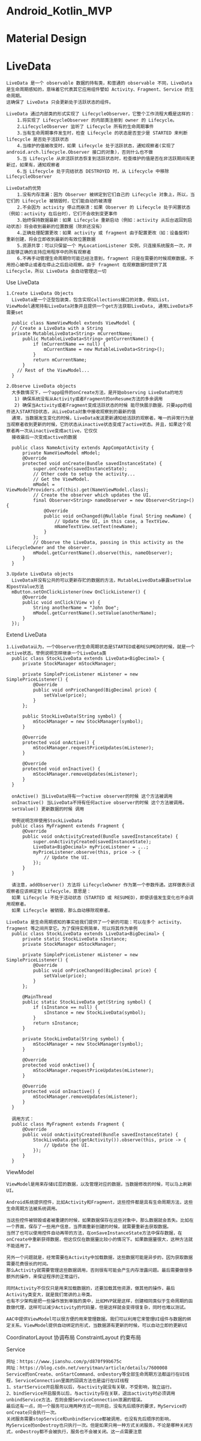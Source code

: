 # Android_Kotlin_MVP

# Material Design
<!--
        android:background="?android:attr/selectableItemBackground"波纹有边界
        android:background="?android:attr/selectableItemBackgroundBorderless" 波纹超出边界
-->

<!-- 
        查看Databinding 生成的注解类 app->build->generated->source->kapt->debug->your packagename
        
        查看build生成的class文件 app->build->intermediates->classes->debug->your packagename
-->


# LiveData
    LiveData 是一个 observable 数据的持有类，和普通的 observable 不同，LiveData 是生命周期感知的，意味着它代表其它应用组件譬如 Activity、Fragment、Service 的生命周期。
    这确保了 LiveData 只会更新处于活跃状态的组件。

    LiveData 通过内部类的形式实现了 LifecycleObserver，它整个工作流程大概是这样的：
        1.将实现了 LifecycleObserver 的内部类注册到 owner 的 Lifecycle。
        2.LifecycleObserver 监听了 Lifecycle 所有的生命周期事件
        3.当有生命周期事件发生时，检查 Lifecycle 的状态是否至少是 STARTED 来判断 lifecycle 是否处于活跃状态
        4.当维护的值被改变时，如果 Lifecycle 处于活跃状态，通知观察者(实现了 android.arch.lifecycle.Observer 接口的对象)，否则什么也不做
        5.当 Lifecycle 从非活跃状态恢复到活跃状态时，检查维护的值是否在非活跃期间有更新过，如果有，通知观察者
        6.当 Lifecycle 处于完结状态 DESTROYED 时，从 Lifecycle 中移除 LifecycleObserver

    LiveData的优势
        1.没有内存泄漏：因为 Observer 被绑定到它们自己的 Lifecycle 对象上，所以，当它们的 Lifecycle 被销毁时，它们能自动的被清理
        2.不会因为 activity 停止而崩溃：如果 Observer 的 Lifecycle 处于闲置状态（例如：activity 在后台时），它们不会收到变更事件
        3.始终保持数据最新：如果 Lifecycle 重新启动（例如：activity 从后台返回到启动状态）将会收到最新的位置数据（除非还没有）
        4.正确处理配置更改：如果 activity 或 fragment 由于配置更改（如：设备旋转）重新创建，将会立即收到最新的有效位置数据
        5.资源共享：可以只保留一个 MyLocationListener 实例，只连接系统服务一次，并且能够正确的支持应用程序中的所有观察者
        6.不再手动管理生命周期你可能已经注意到，fragment 只是在需要的时候观察数据，不用担心被停止或者在停止之后启动观察。由于 fragment 在观察数据时提供了其 Lifecycle，所以 LiveData 会自动管理这一切

Use LiveData

    1.Create LiveData Objects
      LiveData是一个泛型包装类，包含实现Collections接口的对象，例如List， ViewModel通常持有LiveData对象并且提供一个get方法获取LiveData, 通常LiveData不需要set
      
      public class NameViewModel extends ViewModel {
      // Create a LiveData with a String
      private MutableLiveData<String> mCurrentName;
          public MutableLiveData<String> getCurrentName() {
              if (mCurrentName == null) {
                  mCurrentName = new MutableLiveData<String>();
              }
              return mCurrentName;
          }
        // Rest of the ViewModel...
      }
      
    2.Observe LiveData objects
      大多数情况下，一个app组件的onCreate方法，是开始observing LiveData的地方
       1) 确保系统没有从Activity或者Fragment的onResume方法的多余调用
       2) 确保当Activity或者Fragment变成活跃状态的时候 能尽快展示数据，只要app的组件进入STARTED状态，从LiveData对象中接收观察到的最新的值
      通常，当数据发生变化的时候，LiveData发送更新通知给活跃的观察者。唯一的异常行为是当观察者收到更新的时候，它的状态从inactive状态变成了active状态。并且，如果这个观察者再一次从inactive变成active，它仅仅
      接收最后一次变成active的数据
      
      public class NameActivity extends AppCompatActivity {
          private NameViewModel mModel;
          @Override
          protected void onCreate(Bundle savedInstanceState) {
              super.onCreate(savedInstanceState);
              // Other code to setup the activity...
              // Get the ViewModel.
              mModel = ViewModelProviders.of(this).get(NameViewModel.class);
              // Create the observer which updates the UI.
              final Observer<String> nameObserver = new Observer<String>() {
                  @Override
                  public void onChanged(@Nullable final String newName) {
                      // Update the UI, in this case, a TextView.
                      mNameTextView.setText(newName);
                  }
              };
              // Observe the LiveData, passing in this activity as the LifecycleOwner and the observer.
              mModel.getCurrentName().observe(this, nameObserver);
          }
      }
      
    3.Update LiveData objects
      LiveData并没有公共的可以更新存贮的数据的方法，MutableLivedData暴露setValue和postValue方法
      mButton.setOnClickListener(new OnClickListener() {
          @Override
          public void onClick(View v) {
              String anotherName = "John Doe";
              mModel.getCurrentName().setValue(anotherName);
          }
      });

Extend LiveData
    
    1.LiveData认为，一个Observer的生命周期状态是STARTED或者RESUMED的时候，就是一个active状态。举例说明怎样继承一个LiveData类
      public class StockLiveData extends LiveData<BigDecimal> {
          private StockManager mStockManager;
      
          private SimplePriceListener mListener = new SimplePriceListener() {
              @Override
              public void onPriceChanged(BigDecimal price) {
                  setValue(price);
              }
          };
      
          public StockLiveData(String symbol) {
              mStockManager = new StockManager(symbol);
          }
      
          @Override
          protected void onActive() {
              mStockManager.requestPriceUpdates(mListener);
          }
      
          @Override
          protected void onInactive() {
              mStockManager.removeUpdates(mListener);
          }
      }
      
      onActive() 当LiveData持有一个active observer的时候 这个方法被调用
      onInactive() 当LiveData不持有任何active observer的时候 这个方法被调用。
      setValue() 更新数据的时候 调用
      
      举例说明怎样使用StockLiveData
      public class MyFragment extends Fragment {
          @Override
          public void onActivityCreated(Bundle savedInstanceState) {
              super.onActivityCreated(savedInstanceState);
              LiveData<BigDecimal> myPriceListener = ...;
              myPriceListener.observe(this, price -> {
                  // Update the UI.
              });
          }
      }
      
      请注意，addObserver() 方法将 LifecycleOwner 作为第一个参数传递。这样做表示该观察者应该绑定到 Lifecycle，意思是：
      如果 Lifecycle 不处于活动状态（STARTED 或 RESUMED），即使该值发生变化也不会调用观察者。
      如果 Lifecycle 被销毁，那么自动移除观察者。
    
    LiveData 是生命周期感知的事实给我们提供了一个新的可能：可以在多个 activity，fragment 等之间共享它。为了保持实例简单，可以将其作为单例
      public class StockLiveData extends LiveData<BigDecimal> {
          private static StockLiveData sInstance;
          private StockManager mStockManager;
      
          private SimplePriceListener mListener = new SimplePriceListener() {
              @Override
              public void onPriceChanged(BigDecimal price) {
                  setValue(price);
              }
          };
      
          @MainThread
          public static StockLiveData get(String symbol) {
              if (sInstance == null) {
                  sInstance = new StockLiveData(symbol);
              }
              return sInstance;
          }
      
          private StockLiveData(String symbol) {
              mStockManager = new StockManager(symbol);
          }
      
          @Override
          protected void onActive() {
              mStockManager.requestPriceUpdates(mListener);
          }
      
          @Override
          protected void onInactive() {
              mStockManager.removeUpdates(mListener);
          }
      }
      
      调用方式：
      public class MyFragment extends Fragment {
          @Override
          public void onActivityCreated(Bundle savedInstanceState) {
              StockLiveData.get(getActivity()).observe(this, price -> {
                  // Update the UI.
              });
          }
      }


ViewModel

    ViewModel是用来存储UI层的数据，以及管理对应的数据，当数据修改的时候，可以马上刷新UI。
    
    Android系统提供控件，比如Activity和Fragment，这些控件都是具有生命周期方法，这些生命周期方法被系统调用。
    
    当这些控件被销毁或者被重建的时候，如果数据保存在这些对象中，那么数据就会丢失。比如在一个界面，保存了一些用户信息，当界面重新创建的时候，就需要重新去获取数据。
    当然了也可以使用控件自动再带的方法，在onSaveInstanceState方法中保存数据，在onCreate中重新获得数据，但这仅仅在数据量比较小的情况下。如果数据量很大，这种方法就不能适用了。
    
    另外一个问题就是，经常需要在Activity中加载数据，这些数据可能是异步的，因为获取数据需要花费很长的时间。
    那么Activity就需要管理这些数据调用，否则很有可能会产生内存泄露问题。最后需要做很多额外的操作，来保证程序的正常运行。
    
    同时Activity不仅仅只是用来加载数据的，还要加载其他资源，做其他的操作，最后Activity类变大，就是我们常讲的上帝类。
    也有不少架构是把一些操作放到单独的类中，比如MVP就是这样，创建相同类似于生命周期的函数做代理，这样可以减少Activity的代码量，但是这样就会变得很复杂，同时也难以测试。
    
    AAC中提供ViewModel可以很方便的用来管理数据。我们可以利用它来管理UI组件与数据的绑定关系。ViewModel提供自动绑定的形式，当数据源有更新的时候，可以自动立即的更新UI
    
CoordinatorLayout 协调布局
ConstraintLayout 约束布局

Service

    网址：https://www.jianshu.com/p/d870f99b675c
    网址：https://blog.csdn.net/veryitman/article/details/7600008
    Service的onCreate、onStartCommand、onDestory等全部生命周期方法都运行在UI线程，ServiceConnection里面的回调方法也是运行在UI线程
    1、startService开启服务以后，与activity就没有关联，不受影响，独立运行。
    2、bindService开启服务以后，与activity存在关联，退出activity时必须调用unbindService方法，否则会报ServiceConnection泄漏的错误。
    最后还有一点，同一个服务可以用两种方式一同开启，没有先后顺序的要求，MyService的onCreate只会执行一次。
    关闭服务需要stopService和unbindService都被调用，也没有先后顺序的影响，MyService的onDestroy也只执行一次。但是如果只用一种方式关闭服务，不论是哪种关闭方式，onDestroy都不会被执行，服务也不会被关闭。这一点需要注意
